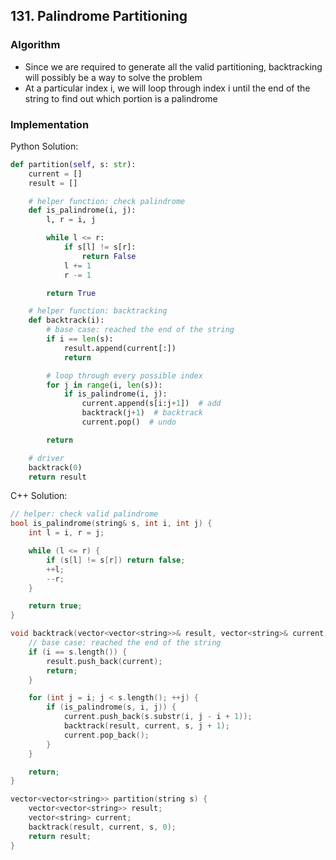 ## 131. Palindrome Partitioning
### Algorithm
- Since we are required to generate all the valid partitioning, backtracking will possibly be a way to solve the problem
- At a particular index i, we will loop through index i until the end of the string to find out which portion is a palindrome
### Implementation
Python Solution:
```python
def partition(self, s: str):
    current = []
    result = []

    # helper function: check palindrome
    def is_palindrome(i, j):
        l, r = i, j

        while l <= r:
            if s[l] != s[r]:
                return False
            l += 1
            r -= 1

        return True

    # helper function: backtracking
    def backtrack(i):
        # base case: reached the end of the string
        if i == len(s):
            result.append(current[:])
            return

        # loop through every possible index
        for j in range(i, len(s)):
            if is_palindrome(i, j):
                current.append(s[i:j+1])  # add
                backtrack(j+1)  # backtrack
                current.pop()  # undo

        return

    # driver
    backtrack(0)
    return result
```
C++ Solution:
```cpp
// helper: check valid palindrome
bool is_palindrome(string& s, int i, int j) {
    int l = i, r = j;

    while (l <= r) {
        if (s[l] != s[r]) return false;
        ++l;
        --r;
    }

    return true;
}

void backtrack(vector<vector<string>>& result, vector<string>& current, string& s, int i) {
    // base case: reached the end of the string
    if (i == s.length()) {
        result.push_back(current);
        return;
    }

    for (int j = i; j < s.length(); ++j) {
        if (is_palindrome(s, i, j)) {
            current.push_back(s.substr(i, j - i + 1));
            backtrack(result, current, s, j + 1);
            current.pop_back();
        }
    }

    return;
}

vector<vector<string>> partition(string s) {
    vector<vector<string>> result;
    vector<string> current;
    backtrack(result, current, s, 0);
    return result;
}
```